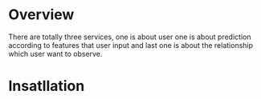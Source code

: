 # Overview
There are totally three services, one is about user one is about prediction according to features that user input and last one is about the relationship which user want to observe.
# Insatllation
